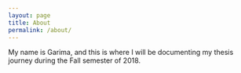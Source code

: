 ```yaml
---
layout: page
title: About
permalink: /about/
---
```

My name is Garima, and this is where I will be documenting my thesis journey during the Fall semester of 2018.
